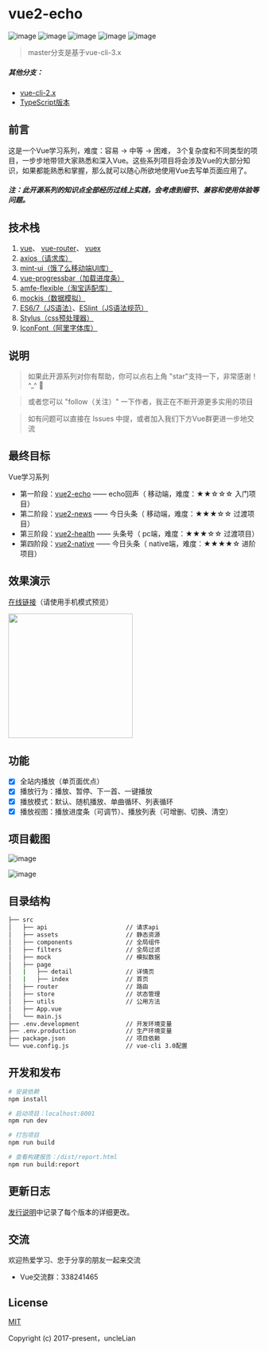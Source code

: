 #  vue2-echo

![image](https://img.shields.io/badge/vue-2.6.10-blue.svg)
![image](https://img.shields.io/badge/vue--router-3.0.3-blue.svg)
![image](https://img.shields.io/badge/vuex-3.0.1-blue.svg)
![image](https://img.shields.io/badge/mint--ui-2.2.13-blue.svg)
![image](https://img.shields.io/badge/vue--cli-3.x-green.svg)

> master分支是基于vue-cli-3.x

##### 其他分支：
- [vue-cli-2.x](https://github.com/uncleLian/vue2-echo/tree/v2.0)
- [TypeScript版本](https://github.com/uncleLian/vue2-echo/tree/typescript)

## 前言
这是一个Vue学习系列，难度：容易 -> 中等 -> 困难， 3个复杂度和不同类型的项目，一步步地带领大家熟悉和深入Vue。这些系列项目将会涉及Vue的大部分知识，如果都能熟悉和掌握，那么就可以随心所欲地使用Vue去写单页面应用了。

##### 注：此开源系列的知识点全部经历过线上实践，会考虑到细节、兼容和使用体验等问题。

## 技术栈
1. [vue](https://cn.vuejs.org/v2/guide/)、 [vue-router](https://router.vuejs.org/zh-cn/essentials/getting-started.html)、 [vuex](https://vuex.vuejs.org/zh-cn/getting-started.html)
2. [axios（请求库）](https://github.com/axios/axios)
3. [mint-ui（饿了么移动端UI库）](http://mint-ui.github.io/docs/#/zh-cn2)
4. [vue-progressbar（加载进度条）](https://github.com/hilongjw/vue-progressbar)
5. [amfe-flexible（淘宝适配库）](https://github.com/amfe/lib-flexible)
6. [mockjs（数据模拟）](http://mockjs.com/)
7. [ES6/7（JS语法）](https://github.com/lukehoban/es6features)、[ESlint（JS语法规范）](https://github.com/standard/standard/blob/master/docs/RULES-zhcn.md)
8. [Stylus（css预处理器）](https://github.com/stylus/stylus)
9. [IconFont（阿里字体库）](http://www.iconfont.cn/)

## 说明
> 如果此开源系列对你有帮助，你可以点右上角 "star"支持一下，非常感谢！^_^ 🌹

> 或者您可以 "follow（关注）" 一下作者，我正在不断开源更多实用的项目

> 如有问题可以直接在 Issues 中提，或者加入我们下方Vue群更进一步地交流

## 最终目标
Vue学习系列
- 第一阶段：[vue2-echo](https://github.com/uncleLian/vue2-echo) —— echo回声（ 移动端，难度：★★☆☆☆  入门项目）
- 第二阶段：[vue2-news](https://github.com/uncleLian/vue2-news) —— 今日头条（ 移动端，难度：★★★☆☆ 过渡项目）
- 第三阶段：[vue2-health](https://github.com/uncleLian/vue2-health) —— 头条号（ pc端，难度：★★★☆☆ 过渡项目）
- 第四阶段：[vue2-native](https://github.com/uncleLian/vue2-native) —— 今日头条（ native端，难度：★★★★☆ 进阶项目）

## 效果演示 

[在线链接](http://echo.liansixin.win)（请使用手机模式预览）

<img src="https://github.com/uncleLian/vue2-echo/raw/gh-pages/screenshots/echo_QRcode.png" width="250" height="250"/>

## 功能

- [x] 全站内播放（单页面优点）
- [x] 播放行为：播放、暂停、下一首、一键播放
- [x] 播放模式：默认、随机播放、单曲循环、列表循环
- [x] 播放视图：播放进度条（可调节）、播放列表（可增删、切换、清空）

## 项目截图

![image](https://github.com/uncleLian/vue2-echo/raw/gh-pages/screenshots/echo_index.png)

![image](https://github.com/uncleLian/vue2-echo/raw/gh-pages/screenshots/echo_detail.png)

## 目录结构

``` bash
├── src                          
│   ├── api                      // 请求api
│   ├── assets                   // 静态资源
│   ├── components               // 全局组件
│   ├── filters                  // 全局过滤
│   ├── mock                     // 模拟数据
│   ├── page                   
│   |   ├── detail               // 详情页
│   |   ├── index                // 首页
│   ├── router                   // 路由
│   ├── store                    // 状态管理
│   ├── utils                    // 公用方法
│   ├── App.vue
│   └── main.js
├── .env.development             // 开发环境变量
├── .env.production              // 生产环境变量
├── package.json                 // 项目依赖
└── vue.config.js                // vue-cli 3.0配置
```

## 开发和发布

``` bash
# 安装依赖
npm install

# 启动项目：localhost:8001
npm run dev

# 打包项目
npm run build

# 查看构建报告：/dist/report.html
npm run build:report
```

## 更新日志
[发行说明](https://github.com/uncleLian/vue2-echo/releases)中记录了每个版本的详细更改。

## 交流

欢迎热爱学习、忠于分享的朋友一起来交流
- Vue交流群：338241465

## License

[MIT](https://github.com/uncleLian/vue2-echo/blob/master/LICENSE)

Copyright (c) 2017-present，uncleLian
